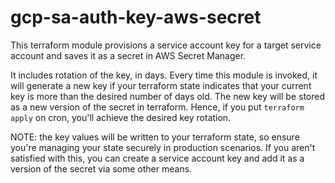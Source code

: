 # gcp-sa-auth-key-aws-secret

This terraform module provisions a service account key for a target service account and saves it as
a secret in AWS Secret Manager.

It includes rotation of the key, in days. Every time this module is invoked, it will generate a new
key if your terraform state indicates that your current key is more than the desired number of days
old. The new key will be stored as a new version of the secret in terraform. Hence, if you put
`terraform apply` on cron, you'll achieve the desired key rotation.

NOTE: the key values will be written to your terraform state, so ensure you're managing your state
securely in production scenarios.  If you aren't satisfied with this, you can create a service
account key and add it as a version of the secret via some other means.
